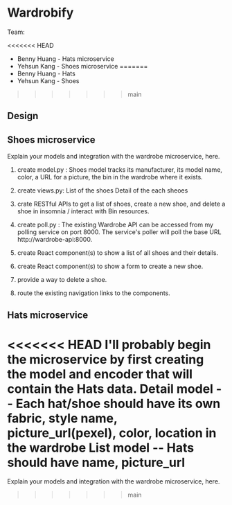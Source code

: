 # Wardrobify

Team:

<<<<<<< HEAD
* Benny Huang - Hats microservice
* Yehsun Kang - Shoes microservice
=======
* Benny Huang  - Hats
* Yehsun Kang - Shoes
>>>>>>> main

## Design

## Shoes microservice

Explain your models and integration with the wardrobe
microservice, here.
1.  create model.py : Shoes model tracks 
                    its manufacturer, 
                    its model name, 
                    color, 
                    a URL for a picture, 
                    the bin in the wardrobe where it exists.

2. create views.py:  List of the shoes 
                 Detail of the each sheoes

3. crate RESTful APIs to get a list of shoes, create a new shoe, and delete a shoe in insomnia / interact with Bin resources.

4. create poll.py : The existing Wardrobe API can be accessed from my polling service on port 8000. 
                    The service's poller will poll the base URL http://wardrobe-api:8000.

5. create React component(s) to show a list of all shoes and their details.
6. create React component(s) to show a form to create a new shoe.
7. provide a way to delete a shoe.
8. route the existing navigation links to the components.                    



## Hats microservice

<<<<<<< HEAD
I'll probably begin the microservice by first creating the model and encoder that will contain the Hats data.
Detail model -- Each hat/shoe should have its own fabric, style name, picture_url(pexel), color, location in the wardrobe
List model -- Hats should have name, picture_url
=======
Explain your models and integration with the wardrobe
microservice, here.
>>>>>>> main

